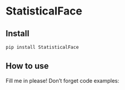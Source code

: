 # StatisticalFace

<!-- WARNING: THIS FILE WAS AUTOGENERATED! DO NOT EDIT! -->

## Install

``` sh
pip install StatisticalFace
```

## How to use

Fill me in please! Don’t forget code examples:

